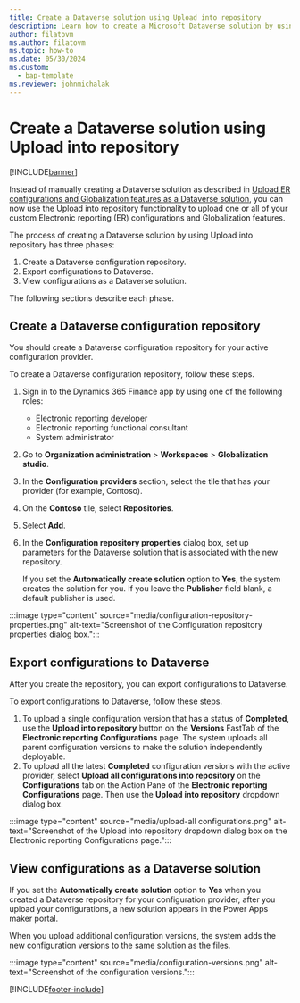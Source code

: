 ```yaml
---
title: Create a Dataverse solution using Upload into repository
description: Learn how to create a Microsoft Dataverse solution by using the Upload into repository functionality.
author: filatovm
ms.author: filatovm
ms.topic: how-to 
ms.date: 05/30/2024
ms.custom: 
  - bap-template
ms.reviewer: johnmichalak
---
```


# Create a Dataverse solution using Upload into repository

[!INCLUDE[banner](../includes/banner.md)]

Instead of manually creating a Dataverse solution as described in [Upload ER configurations and Globalization features as a Dataverse solution](gsw-upload-er-config.md), you can now use the Upload into repository functionality to upload one or all of your custom Electronic reporting (ER) configurations and Globalization features.

The process of creating a Dataverse solution by using Upload into repository has three phases:

1. Create a Dataverse configuration repository.
2. Export configurations to Dataverse.
3. View configurations as a Dataverse solution.

The following sections describe each phase.

## Create a Dataverse configuration repository

You should create a Dataverse configuration repository for your active configuration provider.

To create a Dataverse configuration repository, follow these steps.

1. Sign in to the Dynamics 365 Finance app by using one of the following roles:

    - Electronic reporting developer
    - Electronic reporting functional consultant
    - System administrator

1. Go to **Organization administration** \> **Workspaces** \> **Globalization studio**.
1. In the **Configuration providers** section, select the tile that has your provider (for example, Contoso).
1. On the **Contoso** tile, select **Repositories**.
1. Select **Add**.
1. In the **Configuration repository properties** dialog box, set up parameters for the Dataverse solution that is associated with the new repository.

    If you set the **Automatically create solution** option to **Yes**, the system creates the solution for you. If you leave the **Publisher** field blank, a default publisher is used.

:::image type="content" source="media/configuration-repository-properties.png" alt-text="Screenshot of the Configuration repository properties dialog box.":::

## Export configurations to Dataverse

After you create the repository, you can export configurations to Dataverse.

To export configurations to Dataverse, follow these steps.

1. To upload a single configuration version that has a status of **Completed**, use the **Upload into repository** button on the **Versions** FastTab of the **Electronic reporting Configurations** page. The system uploads all parent configuration versions to make the solution independently deployable.
1. To upload all the latest **Completed** configuration versions with the active provider, select **Upload all configurations into repository** on the **Configurations** tab on the Action Pane of the **Electronic reporting Configurations** page. Then use the **Upload into repository** dropdown dialog box.

:::image type="content" source="media/upload-all configurations.png" alt-text="Screenshot of the Upload into repository dropdown dialog box on the Electronic reporting Configurations page.":::

## View configurations as a Dataverse solution

If you set the **Automatically create solution** option to **Yes** when you created a Dataverse repository for your configuration provider, after you upload your configurations, a new solution appears in the Power Apps maker portal.

When you upload additional configuration versions, the system adds the new configuration versions to the same solution as the files.

:::image type="content" source="media/configuration-versions.png" alt-text="Screenshot of the configuration versions.":::

[!INCLUDE[footer-include](../../../includes/footer-banner.md)]

